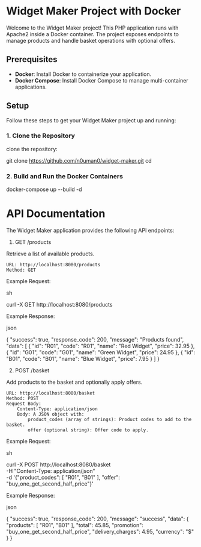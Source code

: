 # Widget Maker Project with Docker

Welcome to the Widget Maker project! This PHP application runs with Apache2 inside a Docker container. The project exposes endpoints to manage products and handle basket operations with optional offers.

## Prerequisites

- **Docker**: Install Docker to containerize your application.
- **Docker Compose**: Install Docker Compose to manage multi-container applications.

## Setup

Follow these steps to get your Widget Maker project up and running:

### 1. Clone the Repository

clone the repository:

git clone https://github.com/n0uman0/widget-maker.git
cd <repository-directory>

### 2. Build and Run the Docker Containers 

docker-compose up --build -d

# API Documentation

The Widget Maker application provides the following API endpoints:
1. GET /products

Retrieve a list of available products.

    URL: http://localhost:8080/products
    Method: GET

Example Request:

sh

curl -X GET http://localhost:8080/products

Example Response:

json

{
    "success": true,
    "response_code": 200,
    "message": "Products found",
    "data": [
        {
            "id": "R01",
            "code": "R01",
            "name": "Red Widget",
            "price": 32.95
        },
        {
            "id": "G01",
            "code": "G01",
            "name": "Green Widget",
            "price": 24.95
        },
        {
            "id": "B01",
            "code": "B01",
            "name": "Blue Widget",
            "price": 7.95
        }
    ]
}

2. POST /basket

Add products to the basket and optionally apply offers.

    URL: http://localhost:8080/basket
    Method: POST
    Request Body:
        Content-Type: application/json
        Body: A JSON object with:
            product_codes (array of strings): Product codes to add to the basket.
            offer (optional string): Offer code to apply.

Example Request:

sh

curl -X POST http://localhost:8080/basket \
     -H "Content-Type: application/json" \
     -d '{"product_codes": [ "R01", "B01" ], "offer": "buy_one_get_second_half_price"}'

Example Response:

json

{
    "success": true,
    "response_code": 200,
    "message": "success",
    "data": {
        "products": [
            "R01",
            "B01"
        ],
        "total": 45.85,
        "promotion": "buy_one_get_second_half_price",
        "delivery_charges": 4.95,
        "currency": "$"
    }
}

